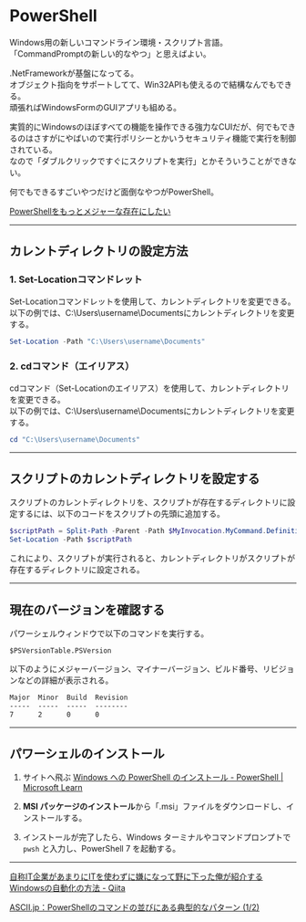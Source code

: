 # PowerShell

Windows用の新しいコマンドライン環境・スクリプト言語。  
「CommandPromptの新しい的なやつ」と思えばよい。  

.NetFrameworkが基盤になってる。  
オブジェクト指向をサポートしてて、Win32APIも使えるので結構なんでもできる。  
頑張ればWindowsFormのGUIアプリも組める。  

実質的にWindowsのほぼすべての機能を操作できる強力なCUIだが、何でもできるのはさすがにやばいので実行ポリシーとかいうセキュリティ機能で実行を制御されている。  
なので「ダブルクリックですぐにスクリプトを実行」とかそういうことができない。  

何でもできるすごいやつだけど面倒なやつがPowerShell。  

[PowerShellをもっとメジャーな存在にしたい](https://www.cresco.co.jp/blog/entry/14650/)  

---

## カレントディレクトリの設定方法

### 1. Set-Locationコマンドレット

Set-Locationコマンドレットを使用して、カレントディレクトリを変更できる。  
以下の例では、C:\Users\username\Documentsにカレントディレクトリを変更する。  

``` ps1
Set-Location -Path "C:\Users\username\Documents"
```

### 2. cdコマンド（エイリアス）

cdコマンド（Set-Locationのエイリアス）を使用して、カレントディレクトリを変更できる。  
以下の例では、C:\Users\username\Documentsにカレントディレクトリを変更する。  

``` ps1
cd "C:\Users\username\Documents"
```

---

## スクリプトのカレントディレクトリを設定する

スクリプトのカレントディレクトリを、スクリプトが存在するディレクトリに設定するには、以下のコードをスクリプトの先頭に追加する。  

``` ps1
$scriptPath = Split-Path -Parent -Path $MyInvocation.MyCommand.Definition
Set-Location -Path $scriptPath
```

これにより、スクリプトが実行されると、カレントディレクトリがスクリプトが存在するディレクトリに設定される。  

---

## 現在のバージョンを確認する

パワーシェルウィンドウで以下のコマンドを実行する。  

`$PSVersionTable.PSVersion`  

以下のようにメジャーバージョン、マイナーバージョン、ビルド番号、リビジョンなどの詳細が表示される。  

``` txt
Major  Minor  Build  Revision
-----  -----  -----  --------
7      2      0      0
```

---

## パワーシェルのインストール

1. サイトへ飛ぶ [Windows への PowerShell のインストール - PowerShell | Microsoft Learn](https://learn.microsoft.com/ja-jp/powershell/scripting/install/installing-powershell-on-windows?view=powershell-7.3#msi)  

2. **MSI パッケージのインストール**から「.msi」ファイルをダウンロードし、インストールする。  

3. インストールが完了したら、Windows ターミナルやコマンドプロンプトで `pwsh` と入力し、PowerShell 7 を起動する。  

---

[自称IT企業があまりにITを使わずに嫌になって野に下った俺が紹介するWindowsの自動化の方法 - Qiita](https://qiita.com/mima_ita/items/453bb6c313e459c44689)  

[ASCII.jp：PowerShellのコマンドの並びにある典型的なパターン (1/2)](https://ascii.jp/elem/000/004/126/4126349/)  
